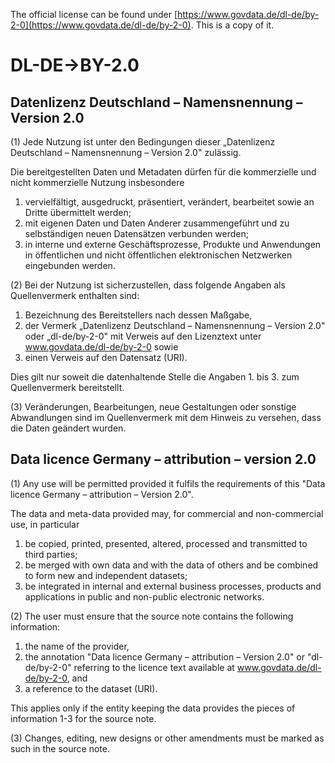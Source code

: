 The official license can be found under [https://www.govdata.de/dl-de/by-2-0](https://www.govdata.de/dl-de/by-2-0).
This is a copy of it.

# DL-DE->BY-2.0

## Datenlizenz Deutschland – Namensnennung – Version 2.0

(1) Jede Nutzung ist unter den Bedingungen dieser „Datenlizenz Deutschland – Namensnennung – Version 2.0" zulässig.

Die bereitgestellten Daten und Metadaten dürfen für die kommerzielle und nicht kommerzielle Nutzung insbesondere

1. vervielfältigt, ausgedruckt, präsentiert, verändert, bearbeitet sowie an Dritte übermittelt werden;
2. mit eigenen Daten und Daten Anderer zusammengeführt und zu selbständigen neuen Datensätzen verbunden werden;
3. in interne und externe Geschäftsprozesse, Produkte und Anwendungen in öffentlichen und nicht öffentlichen elektronischen Netzwerken eingebunden werden.

(2) Bei der Nutzung ist sicherzustellen, dass folgende Angaben als Quellenvermerk enthalten sind:

1. Bezeichnung des Bereitstellers nach dessen Maßgabe,
2. der Vermerk „Datenlizenz Deutschland – Namensnennung – Version 2.0" oder „dl-de/by-2-0" mit Verweis auf den Lizenztext unter www.govdata.de/dl-de/by-2-0 sowie
3. einen Verweis auf den Datensatz (URI).

Dies gilt nur soweit die datenhaltende Stelle die Angaben 1. bis 3. zum Quellenvermerk bereitstellt.

(3) Veränderungen, Bearbeitungen, neue Gestaltungen oder sonstige Abwandlungen sind im Quellenvermerk mit dem Hinweis zu versehen, dass die Daten geändert wurden.

## Data licence Germany – attribution – version 2.0

(1) Any use will be permitted provided it fulfils the requirements of this "Data licence Germany – attribution – Version 2.0".

The data and meta-data provided may, for commercial and non-commercial use, in particular

1. be copied, printed, presented, altered, processed and transmitted to third parties;
2. be merged with own data and with the data of others and be combined to form new and independent datasets;
3. be integrated in internal and external business processes, products and applications in public and non-public electronic networks.

(2) The user must ensure that the source note contains the following information:

1. the name of the provider,
2. the annotation "Data licence Germany – attribution – Version 2.0" or "dl-de/by-2-0" referring to the licence text available at www.govdata.de/dl-de/by-2-0, and
3. a reference to the dataset (URI).

This applies only if the entity keeping the data provides the pieces of information 1-3 for the source note.

(3) Changes, editing, new designs or other amendments must be marked as such in the source note.